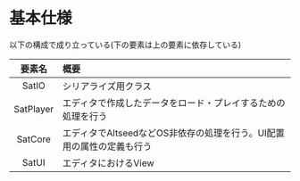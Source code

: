 # 基本仕様
以下の構成で成り立っている(下の要素は上の要素に依存している)

| 要素名 | 概要 |
|:---:|:---|
|SatIO|シリアライズ用クラス|
|SatPlayer|エディタで作成したデータをロード・プレイするための処理を行う|
|SatCore|エディタでAltseedなどOS非依存の処理を行う。UI配置用の属性の定義も行う|
|SatUI|エディタにおけるView|
